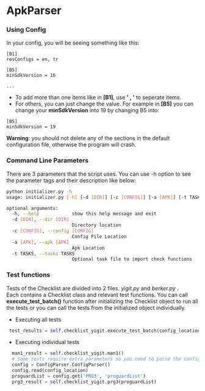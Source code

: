 # ApkParser

### Using Config
In your config, you will be seeing something like this:

```
[B1]  
resConfigs = en, tr

[B5]  
minSdkVersion = 16

...
```

* To add more than one items like in **[B1]**, use **' , '** to seperate items.  
* For others, you can just change the value. For example in **[B5]** you can change your **minSdkVersion** into 19 by changing B5 into:  
```
[B5] 
minSdkVersion = 19
```

**Warning**: you should not delete any of the sections in the default configuration file, otherwise the program will crash.

### Command Line Parameters

 There are 3 parameters that the script uses. You can use -h option to see the parameter tags and their description like below:
``` bash 
python initializer.py -h
usage: initializer.py [-h] [-d [DIR]] [-c [CONFIG]] [-a [APK]] [-t TASKS]

optional arguments:
  -h, --help            show this help message and exit
  -d [DIR], --dir [DIR]
                        Directory location
  -c [CONFIG], --config [CONFIG]
                        Config File Location
  -a [APK], --apk [APK]
                        Apk Location
  -t TASKS, --tasks TASKS
                        Optional task file to import check functions
```

### Test functions

Tests of the Checklist are divided into 2 files. *yigit.py* and *berker.py* .  
Each contains a Checklist class and relevant test functions.
You can call __execute_test_batch()__ function after initializing the Checklist object to run all the tests or 
you can call the tests from the initialized object individually.

* Executing all tests
```python
 test_results = self.checklist_yigit.execute_test_batch(config_location)
```
* Executing individual tests
```python
  man1_result = self.checklist_yigit.man1()
  # Some tests require extra parameters so you need to parse the configuration file
  config = ConfigParser.ConfigParser()
  config.read(config_location)
  proguardList = config.get('PRG3', 'proguardList')
  prg3_result = self.checklist_yigit.prg3(proguardList)
```
